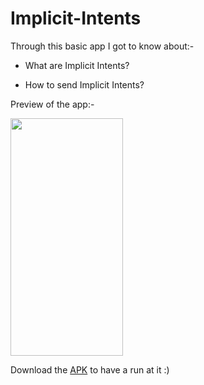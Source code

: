 # Implicit-Intents

Through this basic app I got to know about:-

* What are Implicit Intents?

* How to send Implicit Intents?

Preview of the app:-

<img src="https://user-images.githubusercontent.com/66427936/119085572-9fa4d900-ba21-11eb-9ff2-f28a4bca9575.jpeg" width="180" height="380">

Download the [APK]() to have a run at it :)

